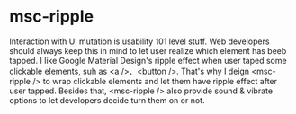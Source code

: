 # msc-ripple
Interaction with UI mutation is usability 101 level stuff. Web developers should always keep this in mind to let user realize which element has beeb tapped. I like Google Material Design's ripple effect when user taped some clickable elements, suh as &lt;a />、&lt;button />. That's why I deign &lt;msc-ripple /> to wrap clickable elements and let them have ripple effect after user tapped. Besides that, &lt;msc-ripple /> also provide sound &amp; vibrate options to let developers decide turn them on or not.

